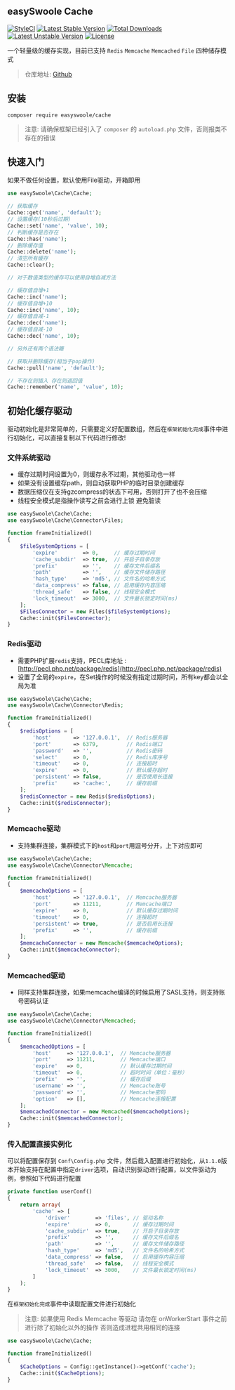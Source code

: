 
easySwoole Cache
------
[![StyleCI](https://styleci.io/repos/110963506/shield?style=flat&branch=master)](https://styleci.io/repos/110963506)
[![Latest Stable Version](https://poser.pugx.org/easyswoole/cache/version)](https://packagist.org/packages/easyswoole/cache)
[![Total Downloads](https://poser.pugx.org/easyswoole/cache/downloads)](https://packagist.org/packages/easyswoole/cache)
[![Latest Unstable Version](https://poser.pugx.org/easyswoole/cache/v/unstable)](//packagist.org/packages/easyswoole/cache)
[![License](https://poser.pugx.org/easyswoole/cache/license)](https://packagist.org/packages/easyswoole/cache)

一个轻量级的缓存实现，目前已支持 `Redis` `Memcache` `Memcached` `File` 四种储存模式

> 仓库地址: [Github](https://github.com/easy-swoole/cache)

安装
------

```
composer require easyswoole/cache
```

> 注意: 请确保框架已经引入了 `composer` 的 `autoload.php` 文件，否则报类不存在的错误

快速入门
------

如果不做任何设置，默认使用File驱动，开箱即用

```php
use easySwoole\Cache\Cache;

// 获取缓存
Cache::get('name', 'default');
// 设置缓存(10秒后过期)
Cache::set('name', 'value', 10);
// 判断缓存是否存在
Cache::has('name');
// 删除缓存值
Cache::delete('name');
// 清空所有缓存
Cache::clear();

// 对于数值类型的缓存可以使用自增自减方法

// 缓存值自增+1
Cache::inc('name');
// 缓存值自增+10
Cache::inc('name', 10);
// 缓存值自减-1
Cache::dec('name');
// 缓存值自减-10
Cache::dec('name', 10);

// 另外还有两个语法糖

// 获取并删除缓存(相当于pop操作)
Cache::pull('name', 'default');

// 不存在则插入 存在则返回值
Cache::remember('name', 'value', 10);
```

初始化缓存驱动
------

驱动初始化是非常简单的，只需要定义好配置数组，然后在`框架初始化完成`事件中进行初始化，可以直接复制以下代码进行修改!

### 文件系统驱动

- 缓存过期时间设置为0，则缓存永不过期，其他驱动也一样
- 如果没有设置缓存path，则自动获取PHP的临时目录创建缓存
- 数据压缩仅在支持gzcompress的状态下可用，否则打开了也不会压缩
- 线程安全模式是指操作读写之前会进行上锁 避免脏读

```php
use easySwoole\Cache\Cache;
use easySwoole\Cache\Connector\Files;

function frameInitialized()
{
    $fileSystemOptions = [
        'expire'        => 0,     // 缓存过期时间
        'cache_subdir'  => true,  // 开启子目录存放
        'prefix'        => '',    // 缓存文件后缀名
        'path'          => '',    // 缓存文件储存路径
        'hash_type'     => 'md5', // 文件名的哈希方式
        'data_compress' => false, // 启用缓存内容压缩
        'thread_safe'   => false, // 线程安全模式
        'lock_timeout'  => 3000,  // 文件最长锁定时间(ms)
    ];
    $FilesConnector = new Files($fileSystemOptions);
    Cache::init($FilesConnector);
}
```

### Redis驱动

- 需要PHP扩展`redis`支持，PECL库地址 : [http://pecl.php.net/package/redis](http://pecl.php.net/package/redis)
- 设置了全局的`expire`，在Set操作的时候没有指定过期时间，所有key都会以全局为准

```php
use easySwoole\Cache\Cache;
use easySwoole\Cache\Connector\Redis;

function frameInitialized()
{
    $redisOptions = [
        'host'       => '127.0.0.1',  // Redis服务器
        'port'       => 6379,         // Redis端口
        'password'   => '',           // Redis密码
        'select'     => 0,            // Redis库序号
        'timeout'    => 0,            // 连接超时
        'expire'     => 0,            // 默认缓存超时
        'persistent' => false,        // 是否使用长连接
        'prefix'     => 'cache:',     // 缓存前缀
    ];
    $redisConnector = new Redis($redisOptions);
    Cache::init($redisConnector);
}
```

### Memcache驱动

- 支持集群连接，集群模式下的`host`和`port`用逗号分开，上下对应即可

```php
use easySwoole\Cache\Cache;
use easySwoole\Cache\Connector\Memcache;

function frameInitialized()
{
    $memcacheOptions = [
        'host'       => '127.0.0.1',  // Memcache服务器
        'port'       => 11211,        // Memcache端口
        'expire'     => 0,            // 默认缓存过期时间
        'timeout'    => 0,            // 连接超时
        'persistent' => true,         // 是否启用长连接
        'prefix'     => '',           // 缓存前缀
    ];
    $memcacheConnector = new Memcache($memcacheOptions);
    Cache::init($memcacheConnector);
}
```

### Memcached驱动

- 同样支持集群连接，如果memcache编译的时候启用了SASL支持，则支持账号密码认证

```php
use easySwoole\Cache\Cache;
use easySwoole\Cache\Connector\Memcached;

function frameInitialized()
{
    $memcachedOptions = [
        'host'     => '127.0.0.1',  // Memcache服务器
        'port'     => 11211,        // Memcache端口
        'expire'   => 0,            // 默认缓存过期时间
        'timeout'  => 0,            // 超时时间（单位：毫秒）
        'prefix'   => '',           // 缓存后缀
        'username' => '',           // Memcache账号
        'password' => '',           // Memcache密码
        'option'   => [],           // Memcache连接配置
    ];
    $memcachedConnector = new Memcached($memcacheOptions);
    Cache::init($memcachedConnector);
}
```

### 传入配置直接实例化

可以将配置保存到 `Conf\Config.php` 文件，然后载入配置进行初始化，从`1.1.0`版本开始支持在配置中指定`driver`选项，自动识别驱动进行配置，以文件驱动为例，参照如下代码进行配置

```php
private function userConf()
{
    return array(
        'cache' => [
            'driver'        => 'files', // 驱动名称
            'expire'        => 0,       // 缓存过期时间
            'cache_subdir'  => true,    // 开启子目录存放
            'prefix'        => '',      // 缓存文件后缀名
            'path'          => '',      // 缓存文件储存路径
            'hash_type'     => 'md5',   // 文件名的哈希方式
            'data_compress' => false,   // 启用缓存内容压缩
            'thread_safe'   => false,   // 线程安全模式
            'lock_timeout'  => 3000,    // 文件最长锁定时间(ms)
        ]
    );
}
```

在`框架初始化完成`事件中读取配置文件进行初始化

> 注意: 如果使用 Redis Memcache 等驱动 请勿在 onWorkerStart 事件之前进行除了初始化以外的操作 否则造成进程共用相同的连接

```php
use easySwoole\Cache\Cache;

function frameInitialized()
{
    $CacheOptions = Config::getInstance()->getConf('cache');
    Cache::init($CacheOptions);
}
```